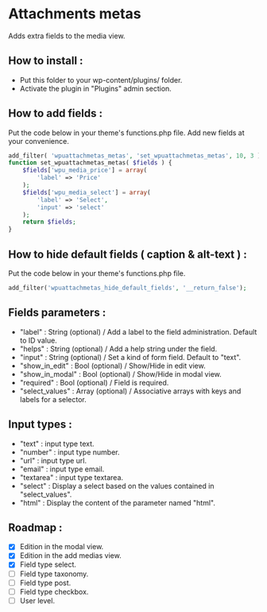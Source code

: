 Attachments metas
=================

Adds extra fields to the media view.

How to install :
---

* Put this folder to your wp-content/plugins/ folder.
* Activate the plugin in "Plugins" admin section.

How to add fields :
--

Put the code below in your theme's functions.php file. Add new fields at your convenience.

```php
add_filter( 'wpuattachmetas_metas', 'set_wpuattachmetas_metas', 10, 3 );
function set_wpuattachmetas_metas( $fields ) {
    $fields['wpu_media_price'] = array(
        'label' => 'Price'
    );
    $fields['wpu_media_select'] = array(
        'label' => 'Select',
        'input' => 'select'
    );
    return $fields;
}
```

How to hide default fields ( caption & alt-text ) :
--

Put the code below in your theme's functions.php file.

```php
add_filter('wpuattachmetas_hide_default_fields', '__return_false');
```

Fields parameters :
---

* "label" : String (optional) / Add a label to the field administration. Default to ID value.
* "helps" : String (optional) / Add a help string under the field.
* "input" : String (optional) / Set a kind of form field. Default to "text".
* "show_in_edit" : Bool (optional) / Show/Hide in edit view.
* "show_in_modal" : Bool (optional) / Show/Hide in modal view.
* "required" : Bool (optional) / Field is required.
* "select_values" : Array (optional) / Associative arrays with keys and labels for a selector.

Input types :
---

* "text" : input type text.
* "number" : input type number.
* "url" : input type url.
* "email" : input type email.
* "textarea" : input type textarea.
* "select" : Display a select based on the values contained in "select_values".
* "html" : Display the content of the parameter named "html".

Roadmap :
---

- [x] Edition in the modal view.
- [x] Edition in the add medias view.
- [x] Field type select.
- [ ] Field type taxonomy.
- [ ] Field type post.
- [ ] Field type checkbox.
- [ ] User level.
